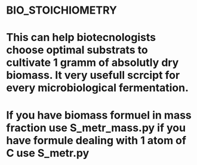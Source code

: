 # BIO_STOICHIOMETRY
# This can help biotecnologists choose optimal substrats to cultivate 1 gramm of absolutly dry biomass. It very usefull scrcipt for every microbiological fermentation.
# If you have biomass formuel in mass fraction use S_metr_mass.py if you have formule dealing with 1 atom of C use S_metr.py
